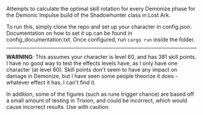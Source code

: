 Attempts to calculate the optimal skill rotation for every Demonize phase for the Demonic Impulse build of the Shadowhunter class in Lost Ark.

To run this, simply clone the repo and set up your character in config.json. Documentation on how to set it up can be found in config_documentation.txt. Once configured, run `cargo run` inside the folder.

<hr>

<b>WARNING</b>: This assumes your character is level 60, and has 381 skill points. I have no good way to test the effects levels have, as I only have one character (at level 60). Skill points don't seem to have any impact on damage in Demonize, but I have seen some people theorize it does - whatever effect it has, I can't find it.

In addition, some of the figures (such as rune trigger chance) are based off a small amount of testing in Trixion, and could be incorrect, which would cause incorrect results. Use with caution.